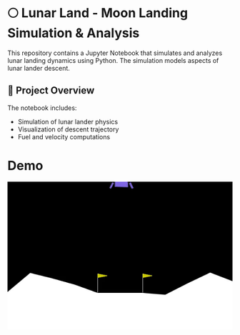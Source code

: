 # 🌕 Lunar Land - Moon Landing Simulation & Analysis

This repository contains a Jupyter Notebook that simulates and analyzes lunar landing dynamics using Python. The simulation models aspects of lunar lander descent.

## 🚀 Project Overview

The notebook includes:
- Simulation of lunar lander physics
- Visualization of descent trajectory
- Fuel and velocity computations

# Demo
![Lunar Landing Demo](Landing.gif)


